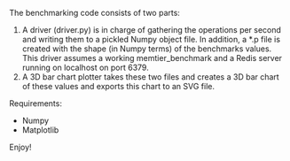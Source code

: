 The benchmarking code consists of two parts:

1. A driver (driver.py) is in charge of gathering the operations per second and writing them to a pickled Numpy object file. In 
addition, a *.p file is created with the shape (in Numpy terms) of the benchmarks values. This driver assumes a working memtier_benchmark
and a Redis server running on localhost on port 6379. 
2. A 3D bar chart plotter takes these two files and creates a 3D bar chart of these values and exports this chart to an SVG file.

Requirements: 

- Numpy
- Matplotlib

Enjoy!

